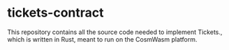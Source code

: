 # tickets-contract

This repository contains all the source code needed to implement Tickets., which
is written in Rust, meant to run on the CosmWasm platform.
